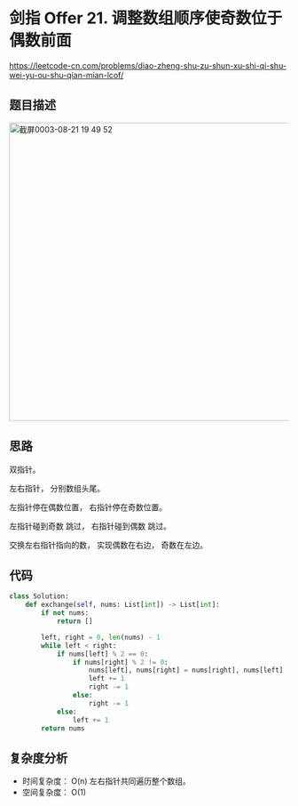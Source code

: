 剑指 Offer 21. 调整数组顺序使奇数位于偶数前面
====
https://leetcode-cn.com/problems/diao-zheng-shu-zu-shun-xu-shi-qi-shu-wei-yu-ou-shu-qian-mian-lcof/

## 题目描述
<img width="537" alt="截屏0003-08-21 19 49 52" src="https://user-images.githubusercontent.com/10908630/130319609-418a48e5-cf7b-45b3-be4e-d6718c04f00b.png">

## 思路
双指针。

左右指针， 分别数组头尾。

左指针停在偶数位置， 右指针停在奇数位置。

左指针碰到奇数 跳过， 右指针碰到偶数 跳过。

交换左右指针指向的数， 实现偶数在右边， 奇数在左边。

## 代码
```python
class Solution:
    def exchange(self, nums: List[int]) -> List[int]:
        if not nums:
            return []

        left, right = 0, len(nums) - 1
        while left < right:
            if nums[left] % 2 == 0:
                if nums[right] % 2 != 0:
                    nums[left], nums[right] = nums[right], nums[left]
                    left += 1
                    right -= 1
                else:
                    right -= 1
            else:
                left += 1
        return nums
```

## 复杂度分析
- 时间复杂度： O(n) 左右指针共同遍历整个数组。
- 空间复杂度： O(1)
